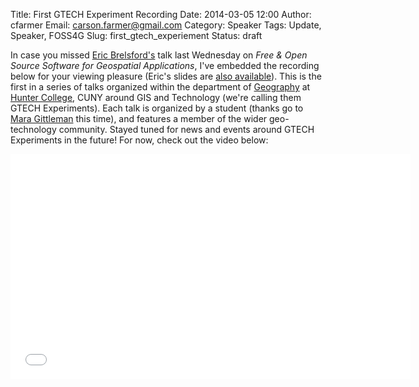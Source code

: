 Title: First GTECH Experiment Recording
Date: 2014-03-05 12:00
Author: cfarmer
Email: carson.farmer@gmail.com
Category: Speaker
Tags: Update, Speaker, FOSS4G
Slug: first_gtech_experiement
Status: draft

In case you missed [Eric Brelsford's][twitter] talk last Wednesday on *Free & Open Source Software for Geospatial Applications*, I've embedded the recording below for your viewing pleasure (Eric's slides are [also available][slides]). This is the first in a series of talks organized within the department of [Geography][geog] at [Hunter College][hunter], CUNY around GIS and Technology (we're calling them GTECH Experiments). Each talk is organized by a student (thanks go to [Mara Gittleman][mara] this time), and features a member of the wider geo-technology community. Stayed tuned for news and events around GTECH Experiments in the future! For now, check out the video below:

<div class="youtube" align="center">
<iframe width="640" height="360" 
    src="//www.youtube.com/embed/ngNLvbfup3g" 
    frameborder="0" allowfullscreen>
</iframe>
</div>


[slides]: http://ebrelsford.github.io/talks/2014/Hunter/
[mara]: https://twitter.com/maragittleman
[geog]: http://www.geo.hunter.cuny.edu/
[hunter]: http://www.hunter.cuny.edu/main/
[twitter]: https://twitter.com/ebrelsford
[live-link]: https://plus.google.com/u/0/events/ca20rt7putlltjhl1k6iqppt44o